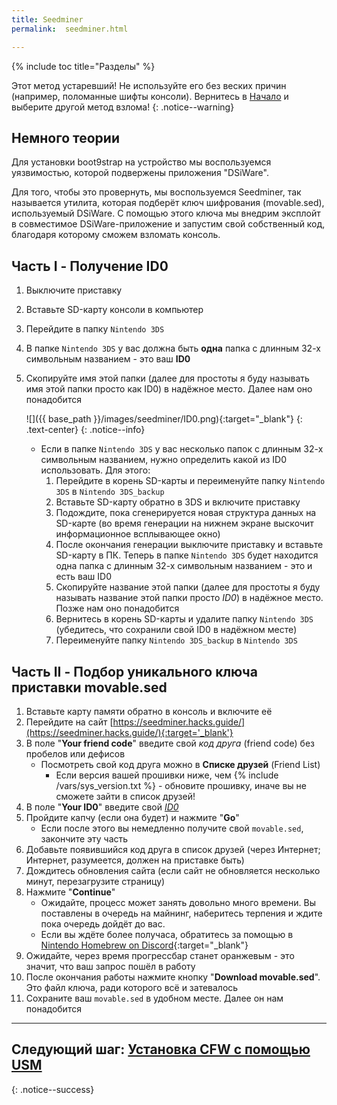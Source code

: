 ```yaml
---
title: Seedminer
permalink:  seedminer.html

---
```

{% include toc title="Разделы" %}

Этот метод устаревший! Не используйте его без веских причин (например, поломанные шифты консоли). Вернитесь в [Начало](get-started) и выберите другой метод взлома!
{: .notice--warning}

## Немного теории

Для установки boot9strap на устройство мы воспользуемся уязвимостью, которой подвержены приложения "DSiWare". 

Для того, чтобы это провернуть, мы воспользуемся Seedminer, так называется утилита, которая подберёт ключ шифрования (movable.sed), используемый DSiWare. С помощью этого ключа мы внедрим эксплойт в совместимое DSiWare-приложение и запустим свой собственный код, благодаря которому сможем взломать консоль. 

## Часть I - Получение ID0

1. Выключите приставку
1. Вставьте SD-карту консоли в компьютер
1. Перейдите в папку `Nintendo 3DS`
1. В папке `Nintendo 3DS` у вас должна быть **одна** папка с длинным 32-х символьным названием - это ваш **ID0**
1. Скопируйте имя этой папки (далее для простоты я буду называть имя этой папки просто как ID0) в надёжное место. Далее нам оно понадобится

	![]({{ base_path }}/images/seedminer/ID0.png){:target="_blank"}
	{: .text-center}
	{: .notice--info}
	
	* Если в папке `Nintendo 3DS` у вас несколько папок с длинным 32-х символьным названием, нужно определить какой из ID0 использовать. Для этого: 
		1. Перейдите в корень SD-карты и переименуйте папку `Nintendo 3DS` в `Nintendo 3DS_backup`
		1. Вставьте SD-карту обратно в 3DS и включите приставку
		1. Подождите, пока сгенерируется новая структура данных на SD-карте (во время генерации на нижнем экране выскочит информационное всплывающее окно)
		1. После окончания генерации выключите приставку и вставьте SD-карту в ПК. Теперь в папке `Nintendo 3DS` будет находится одна папка с длинным 32-х символьным названием - это и есть ваш ID0
		1. Скопируйте название этой папки (далее для простоты я буду называть название этой папки просто *ID0*) в надёжное место. Позже нам оно понадобится
		1. Вернитесь в корень SD-карты и удалите папку `Nintendo 3DS` (убедитесь, что сохранили свой ID0 в надёжном месте)
		1. Переименуйте папку `Nintendo 3DS_backup` в `Nintendo 3DS`

## Часть II - Подбор уникального ключа приставки movable.sed

1. Вставьте карту памяти обратно в консоль и включите её
1. Перейдите на сайт [https://seedminer.hacks.guide/](https://seedminer.hacks.guide/){:target='_blank'}
1. В поле "**Your friend code**" введите свой *код друга* (friend code) без пробелов или дефисов
	* Посмотреть свой код друга можно в **Списке друзей** (Friend List)
		* Если версия вашей прошивки ниже, чем {% include /vars/sys_version.txt %} - обновите прошивку, иначе вы не сможете зайти в список друзей!
1. В поле "**Your ID0**" введите свой [*ID0*](#получение-id0)
1. Пройдите капчу (если она будет) и нажмите "**Go**"
	* Если после этого вы немедленно получите свой `movable.sed`, закончите эту часть
1. Добавьте появившийся код друга в список друзей (через Интернет; Интернет, разумеется, должен на приставке быть)
1. Дождитесь обновления сайта (если сайт не обновляется несколько минут, перезагрузите страницу)
1. Нажмите "**Continue**"
	* Ожидайте, процесс может занять довольно много времени. Вы поставлены в очередь на майнинг, наберитесь терпения и ждите пока очередь дойдёт до вас. 
	* Если вы ждёте более получаса, обратитесь за помощью в [Nintendo Homebrew on Discord](https://discord.gg/MWxPgEp){:target="_blank"}
1. Ожидайте, через время прогрессбар станет оранжевым - это значит, что ваш запрос пошёл в работу
1. После окончания работы нажмите кнопку "**Download movable.sed**". Это файл ключа, ради которого всё и затевалось
1. Сохраните ваш `movable.sed` в удобном месте. Далее он нам понадобится

___


## **Следующий шаг:** [Установка CFW с помощью USM](usm)
{: .notice--success}